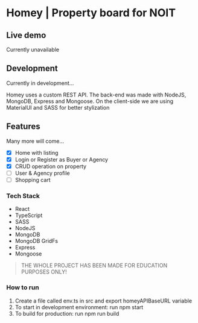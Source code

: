 # Homey | Property board for NOIT

## Live demo

Currently unavailable

## Development

Currently in development...

Homey uses a custom REST API. The back-end was made with NodeJS, MongoDB, Express and Mongoose.
On the client-side we are using MaterialUI and SASS for better stylization

## Features

Many more will come...

- [x] Home with listing
- [X] Login or Register as Buyer or Agency
- [X] CRUD operation on property
- [ ] User & Agency profile
- [ ] Shopping cart

### Tech Stack

- React
- TypeScript
- SASS
- NodeJS
- MongoDB
- MongoDB GridFs
- Express
- Mongoose

> THE WHOLE PROJECT HAS BEEN MADE FOR EDUCATION PURPOSES ONLY!

### How to run

1. Create a file called env.ts in src and export homeyAPIBaseURL variable
2. To start in development environment: run npm start
3. To build for production: run npm run build
